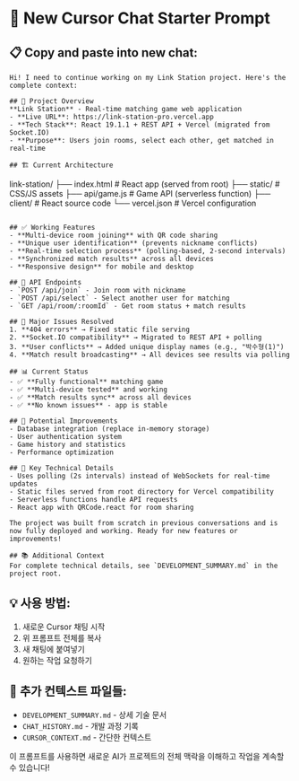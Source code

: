 # 🚀 New Cursor Chat Starter Prompt

## 📋 **Copy and paste into new chat:**

```
Hi! I need to continue working on my Link Station project. Here's the complete context:

## 🎯 Project Overview
**Link Station** - Real-time matching game web application
- **Live URL**: https://link-station-pro.vercel.app
- **Tech Stack**: React 19.1.1 + REST API + Vercel (migrated from Socket.IO)
- **Purpose**: Users join rooms, select each other, get matched in real-time

## 🏗️ Current Architecture
```
link-station/
├── index.html              # React app (served from root)
├── static/                 # CSS/JS assets
├── api/game.js            # Game API (serverless function)
├── client/                # React source code
└── vercel.json            # Vercel configuration
```

## ✅ Working Features
- **Multi-device room joining** with QR code sharing
- **Unique user identification** (prevents nickname conflicts)
- **Real-time selection process** (polling-based, 2-second intervals)
- **Synchronized match results** across all devices
- **Responsive design** for mobile and desktop

## 🔧 API Endpoints
- `POST /api/join` - Join room with nickname
- `POST /api/select` - Select another user for matching
- `GET /api/room/:roomId` - Get room status + match results

## 🐛 Major Issues Resolved
1. **404 errors** → Fixed static file serving
2. **Socket.IO compatibility** → Migrated to REST API + polling
3. **User conflicts** → Added unique display names (e.g., "박수형(1)")
4. **Match result broadcasting** → All devices see results via polling

## 📊 Current Status
- ✅ **Fully functional** matching game
- ✅ **Multi-device tested** and working
- ✅ **Match results sync** across all devices
- ✅ **No known issues** - app is stable

## 🎯 Potential Improvements
- Database integration (replace in-memory storage)
- User authentication system
- Game history and statistics
- Performance optimization

## 📝 Key Technical Details
- Uses polling (2s intervals) instead of WebSockets for real-time updates
- Static files served from root directory for Vercel compatibility
- Serverless functions handle API requests
- React app with QRCode.react for room sharing

The project was built from scratch in previous conversations and is now fully deployed and working. Ready for new features or improvements!

## 📚 Additional Context
For complete technical details, see `DEVELOPMENT_SUMMARY.md` in the project root.
```

## 💡 **사용 방법:**
1. 새로운 Cursor 채팅 시작
2. 위 프롬프트 전체를 복사
3. 새 채팅에 붙여넣기
4. 원하는 작업 요청하기

## 📝 **추가 컨텍스트 파일들:**
- `DEVELOPMENT_SUMMARY.md` - 상세 기술 문서
- `CHAT_HISTORY.md` - 개발 과정 기록
- `CURSOR_CONTEXT.md` - 간단한 컨텍스트

이 프롬프트를 사용하면 새로운 AI가 프로젝트의 전체 맥락을 이해하고 작업을 계속할 수 있습니다!
